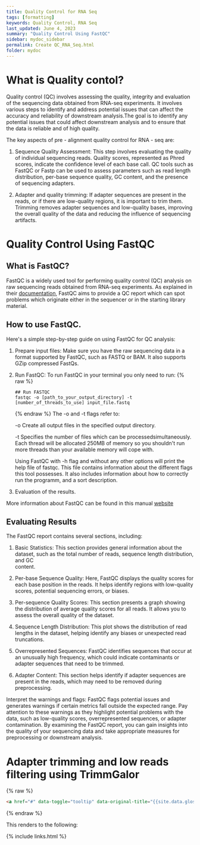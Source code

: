 ```yaml
---
title: Quality Control for RNA Seq
tags: [formatting]
keywords: Quality Control, RNA Seq
last_updated: June 4, 2023 
summary: "Quality Control Using FastQC"
sidebar: mydoc_sidebar
permalink: Create QC_RNA_Seq.html
folder: mydoc
---
```


# What is Quality contol?

Quality control (QC) involves assessing the quality, integrity and evaluation of the sequencing data obtained from RNA-seq experiments. It involves various 
steps to identify and address potential issues that can affect the accuracy and reliability of downstream analysis.The goal is to identify any potential issues 
that could affect downstream analysis and to ensure that the data is reliable and of high quality. 

The key aspects of pre - alignment quality control for RNA - seq are:

  1. Sequence Quality Assessment: This step involves evaluating the quality of individual sequencing reads. Quality scores, represented as Phred scores, 
     indicate the confidence level of each base call. QC tools such as FastQC or Fastp can be used to assess parameters such as read length distribution, 
     per-base sequence quality, GC content, and the presence of sequencing adapters.

  2. Adapter and quality trimming: If adapter sequences are present in the reads, or if there are low-quality regions, it is important to trim them. 
     Trimming removes adapter sequences and low-quality bases, improving the overall quality of the data and reducing the influence of sequencing artifacts.

# Quality Control Using FastQC

## What is FastQC?

FastQC is a widely used tool for performing quality control (QC) analysis on raw sequencing reads obtained from RNA-seq experiments. As explained in their [documentation](https://www.bioinformatics.babraham.ac.uk/projects/fastqc/Help/1%20Introduction/1.1%20What%20is%20FastQC.html),
FastQC aims to provide a QC report which can spot problems which originate either in the sequencer or in the starting library material.

## How to use FastQC.

Here's a simple step-by-step guide on using FastQC for QC analysis:

  1. Prepare input files: Make sure you have the raw sequencing data in a format supported by FastQC, such as FASTQ or BAM. It also supports GZip compressed FastQs.

  2. Run FastQC: To run FastQC in your terminal you only need to run:
      {% raw %}
      ```
      ## Run FASTQC
      fastqc -o [path_to_your_output_directory] -t [number_of_threads_to_use] input_file.fastq
      ```
      {% endraw %}
     The -o and -t flags refer to:
     
      -o   Create all output files in the specified output directory.
     
      -t   Specifies the number of files which can be processedsimultaneously.  
            Each thread will be allocated 250MB of memory so you shouldn't run more threads than your available memory will cope with.
      
     Using FastQC with -h flag and without any other options will print the help file of fastqc. This file contains information about the different flags 
     this tool possesses. It also includes information about how to correctly run the programm, and a sort description.
   
   3. Evaluation of the results.

More information about FastQC can be found in this manual [website](https://dnacore.missouri.edu/PDF/FastQC_Manual.pdf)

## Evaluating Results
  
The FastQC report contains several sections, including:

  1. Basic Statistics: This section provides general information about the dataset, such as the total number of reads, sequence length distribution, and GC  
      content.

  2. Per-base Sequence Quality: Here, FastQC displays the quality scores for each base position in the reads. 
      It helps identify regions with low-quality scores, potential sequencing errors, or biases.

  3. Per-sequence Quality Scores: This section presents a graph showing the distribution of average quality scores for all reads. 
      It allows you to assess the overall quality of the dataset.

  4. Sequence Length Distribution: This plot shows the distribution of read lengths in the dataset, helping identify any biases or unexpected read truncations.

  5. Overrepresented Sequences: FastQC identifies sequences that occur at an unusually high frequency, which could indicate contaminants or adapter sequences that 
    need to be trimmed.

  6. Adapter Content: This section helps identify if adapter sequences are present in the reads, which may need to be removed during preprocessing.

Interpret the warnings and flags: FastQC flags potential issues and generates warnings if certain metrics fall outside the expected range. 
Pay attention to these warnings as they highlight potential problems with the data, such as low-quality scores, overrepresented sequences, 
or adapter contamination.
By examining the FastQC report, you can gain insights into the quality of your sequencing data 
and take appropriate measures for preprocessing or downstream analysis.


  


# Adapter trimming and low reads filtering using TrimmGalor








{% raw %}
```html
<a href="#" data-toggle="tooltip" data-original-title="{{site.data.glossary.jekyll_platform}}">Jekyll</a> is my favorite tool for building websites.
```
{% endraw %}

This renders to the following:














{% include links.html %}
